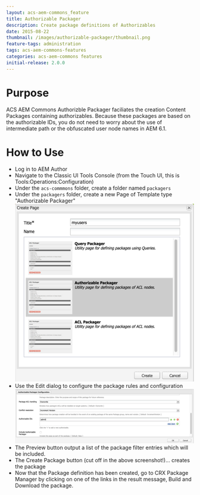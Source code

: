 ```yaml
---
layout: acs-aem-commons_feature
title: Authorizable Packager
description: Create package definitions of Authorizables
date: 2015-08-22
thumbnail: /images/authorizable-packager/thumbnail.png
feature-tags: administration
tags: acs-aem-commons-features
categories: acs-aem-commons features
initial-release: 2.0.0
---
```


# Purpose

ACS AEM Commons Authorizble Packager faciliates the creation Content Packages containing authorizables. Because these packages are based on the authorizable IDs, you do not need to worry about the use of intermediate path or the obfuscated user node names in AEM 6.1.

# How to Use

* Log in to AEM Author
* Navigate to the Classic UI Tools Console (from the Touch UI, this is Tools:Operations:Configuration)
* Under the `acs-commmons` folder, create a folder named `packagers`
* Under the `packagers` folder, create a new Page of Template type "Authorizable Packager"
![image](/acs-aem-commons/images/authorizable-packager/step-1.png)
* Use the Edit dialog to configure the package rules and configuration
![image](/acs-aem-commons/images/authorizable-packager/step-2.png)
* The Preview button output a list of the package filter entries which will be included.
* The Create Package button (cut off in the above screenshot!)... creates the package
* Now that the Package definition has been created, go to CRX Package Manager by clicking on one of the links in the result message, Build and Download the package.
